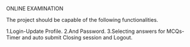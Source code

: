 ONLINE EXAMINATION 

The project should be capable of the following functionalities. 


1.Login-Update Profile.
2.And Password. 
3.Selecting answers for MCQs-Timer and auto submit Closing session and Logout.
